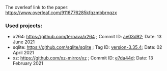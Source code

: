 The overleaf link to the paper: https://www.overleaf.com/9116776285kfqzmbbrnqzx

### Used projects:
 - x264: https://github.com/ternava/x264 ; Commit ID: [ae03d92](https://github.com/mirror/x264/tree/ae03d92b52bb7581df2e75d571989cb1ecd19cbd); Date: 13 June 2021
 - sqlite: https://github.com/sqlite/sqlite ; Tag ID: [version-3.35.4](https://github.com/ternava/sqlite/releases/tag/version-3.35.4); Date: 02 April 2021
 - xz: https://github.com/xz-mirror/xz ; Commit ID: [e7da44d](https://github.com/xz-mirror/xz/tree/e7da44d5151e21f153925781ad29334ae0786101); Date: 13 February 2021
